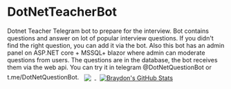 # DotNetTeacherBot
Dotnet Teacher Telegram bot to prepare for the interview.
Bot contains questions and answer on lot of popular interview questions. 
If you didn't find the right question, you can add it via the bot.
Also this bot has an admin panel on ASP.NET core + MSSQL+ blazor where admin can moderate questions from users.
The questions are in the database, the bot receives them via the web api.
You can try it in telegram @DotNetQuestionBot or t.me/DotNetQuestionBot.
<a href="https://github.com/buk7op">
  <img align="center" style="margin:0.5rem" src="https://github-readme-stats.vercel.app/api/top-langs/?username=braydoncoyer&hide=html,css&title_color=ffffff&text_color=c9cacc&icon_color=4AB197&bg_color=1A2B34" />
</a>
<a href="https://github.com/buk7op">
  <img align="center" style="margin:0.5rem" src="https://github-readme-stats.vercel.app/api?username=braydoncoyer&show_icons=true&line_height=27&count_private=true&title_color=ffffff&text_color=c9cacc&icon_color=4AB097&bg_color=1A2B34" alt="Braydon's GitHub Stats" />
</a>
